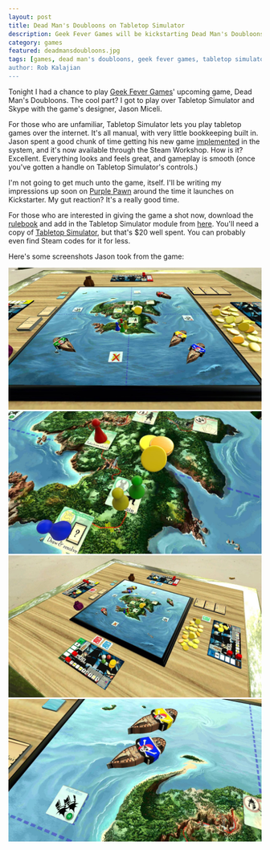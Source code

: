 ```yaml
---
layout: post
title: Dead Man's Doubloons on Tabletop Simulator
description: Geek Fever Games will be kickstarting Dead Man's Doubloons in August, but you can currently play on Tabletop Simulator.
category: games
featured: deadmansdoubloons.jpg
tags: [games, dead man's doubloons, geek fever games, tabletop simulator]
author: Rob Kalajian
---
```


Tonight I had a chance to play [Geek Fever Games](http://geekfevergames.com)' upcoming game, Dead Man's Doubloons. The cool part? I got to play over Tabletop Simulator and Skype with the game's designer, Jason Miceli.

For those who are unfamiliar, Tabletop Simulator lets you play tabletop games over the internet. It's all manual, with very little bookkeeping built in. Jason spent a good chunk of time getting his new game [implemented](http://steamcommunity.com/sharedfiles/filedetails/?id=709659224) in the system, and it's now available through the Steam Workshop. How is it? Excellent. Everything looks and feels great, and gameplay is smooth (once you've gotten a handle on Tabletop Simulator's controls.)

I'm not going to get much unto the game, itself. I'll be writing my impressions up soon on [Purple Pawn](http://purplepawn.com) around the time it launches on Kickstarter. My gut reaction? It's a really good time.

For those who are interested in giving the game a shot now, download the [rulebook](http://www.geekfevergames.com/uploads/2/3/9/9/23991524/dead_mans_doubloons_-_rules_1.2.pdf) and add in the Tabletop Simulator module from [here](http://steamcommunity.com/sharedfiles/filedetails/?id=709659224). You'll need a copy of [Tabletop Simulator](http://steamcommunity.com/app/286160), but that's $20 well spent. You can probably even find Steam codes for it for less.

Here's some screenshots Jason took from the game:

![Dead Man's Doubloons 1](/images/deadmansdoubloons/dmd1.jpg)
![Dead Man's Doubloons 2](/images/deadmansdoubloons/dmd2.jpg)
![Dead Man's Doubloons 3](/images/deadmansdoubloons/dmd3.jpg)
![Dead Man's Doubloons 4](/images/deadmansdoubloons/dmd4.jpg)
